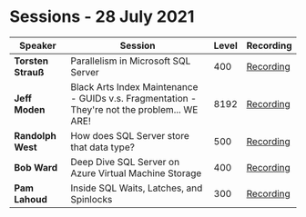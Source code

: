 # Sessions - 28 July 2021

Speaker | Session | Level | Recording
--- | --- | --- | --- 
**Torsten Strauß** | Parallelism in Microsoft SQL Server | 400 | [Recording](https://www.youtube.com/watch?v=GsL8uG9Z8HA)
**Jeff Moden** | Black Arts Index Maintenance - GUIDs v.s. Fragmentation - They're not the problem... WE ARE! | 8192 | [Recording](https://www.youtube.com/watch?v=qfQtY17bPQ4)
**Randolph West** | How does SQL Server store that data type? | 500 | [Recording](https://www.youtube.com/watch?v=_icTl62QKbg)
**Bob Ward** | Deep Dive SQL Server on Azure Virtual Machine Storage | 400 | [Recording](https://www.youtube.com/watch?v=wOsoanuBtqk)
**Pam Lahoud** | Inside SQL Waits, Latches, and Spinlocks | 300 | [Recording](https://www.youtube.com/watch?v=mOEmrcMED2M)
